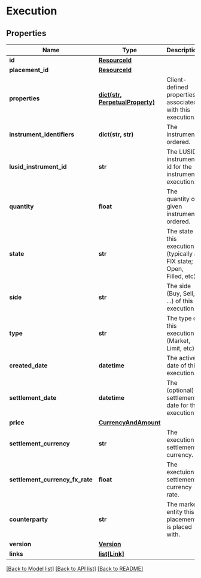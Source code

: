 # Execution

## Properties
Name | Type | Description | Notes
------------ | ------------- | ------------- | -------------
**id** | [**ResourceId**](ResourceId.md) |  | 
**placement_id** | [**ResourceId**](ResourceId.md) |  | 
**properties** | [**dict(str, PerpetualProperty)**](PerpetualProperty.md) | Client-defined properties associated with this execution. | [optional] 
**instrument_identifiers** | **dict(str, str)** | The instrument ordered. | 
**lusid_instrument_id** | **str** | The LUSID instrument id for the instrument execution. | 
**quantity** | **float** | The quantity of given instrument ordered. | 
**state** | **str** | The state of this execution (typically a FIX state; Open, Filled, etc). | 
**side** | **str** | The side (Buy, Sell, ...) of this execution. | 
**type** | **str** | The type of this execution (Market, Limit, etc). | 
**created_date** | **datetime** | The active date of this execution. | 
**settlement_date** | **datetime** | The (optional) settlement date for this execution | [optional] 
**price** | [**CurrencyAndAmount**](CurrencyAndAmount.md) |  | 
**settlement_currency** | **str** | The execution&#39;s settlement currency. | 
**settlement_currency_fx_rate** | **float** | The exectuion&#39;s settlement currency rate. | 
**counterparty** | **str** | The market entity this placement is placed with. | 
**version** | [**Version**](Version.md) |  | [optional] 
**links** | [**list[Link]**](Link.md) |  | [optional] 

[[Back to Model list]](../README.md#documentation-for-models) [[Back to API list]](../README.md#documentation-for-api-endpoints) [[Back to README]](../README.md)


